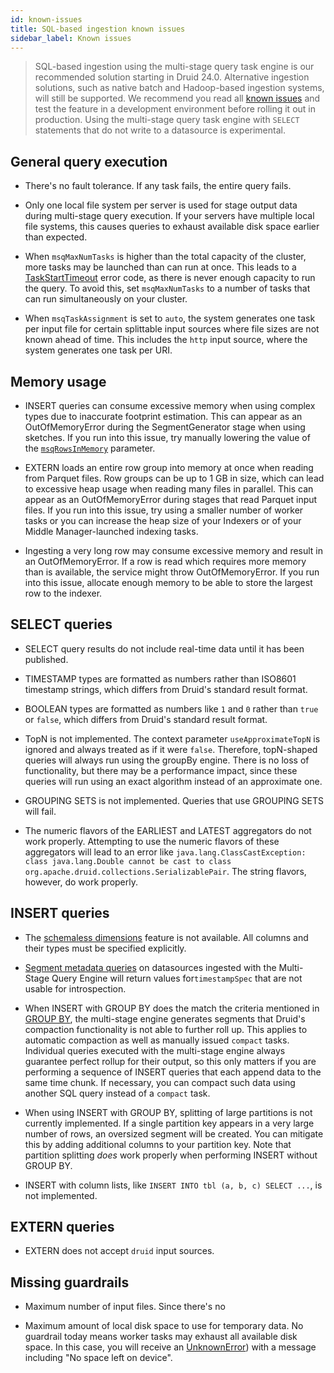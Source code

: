 ```yaml
---
id: known-issues
title: SQL-based ingestion known issues
sidebar_label: Known issues
---
```


> SQL-based ingestion using the multi-stage query task engine is our recommended solution starting in Druid 24.0. Alternative ingestion solutions, such as native batch and Hadoop-based ingestion systems, will still be supported. We recommend you read all [known issues](./msq-known-issues.md) and test the feature in a development environment before rolling it out in production. Using the multi-stage query task engine with `SELECT` statements that do not write to a datasource is experimental.

## General query execution

- There's no fault tolerance. If any task fails, the entire query fails. 

- Only one local file system per server is used for stage output data during multi-stage query
  execution. If your servers have multiple local file systems, this causes queries to exhaust
  available disk space earlier than expected. 

- When `msqMaxNumTasks` is higher than the total
  capacity of the cluster, more tasks may be launched than can run at once. This leads to a
  [TaskStartTimeout](./msq-reference.md#context-parameters) error code, as there is never enough capacity to run the query.
  To avoid this, set `msqMaxNumTasks` to a number of tasks that can run simultaneously on your cluster.

- When `msqTaskAssignment` is set to `auto`, the system generates one task per input file for certain splittable
  input sources where file sizes are not known ahead of time. This includes the `http` input source, where the system
  generates one task per URI.

## Memory usage

- INSERT queries can consume excessive memory when using complex types due to inaccurate footprint
  estimation. This can appear as an OutOfMemoryError during the SegmentGenerator stage when using
  sketches. If you run into this issue, try manually lowering the value of the
  [`msqRowsInMemory`](./msq-reference.md#context-parameters) parameter.

- EXTERN loads an entire row group into memory at once when reading from Parquet files. Row groups
  can be up to 1 GB in size, which can lead to excessive heap usage when reading many files in
  parallel. This can appear as an OutOfMemoryError during stages that read Parquet input files. If
  you run into this issue, try using a smaller number of worker tasks or you can increase the heap
  size of your Indexers or of your Middle Manager-launched indexing tasks.

- Ingesting a very long row may consume excessive memory and result in an OutOfMemoryError. If a row is read 
  which requires more memory than is available, the service might throw OutOfMemoryError. If you run into this
  issue, allocate enough memory to be able to store the largest row to the indexer. 

## SELECT queries

- SELECT query results do not include real-time data until it has been published.

- TIMESTAMP types are formatted as numbers rather than ISO8601 timestamp
  strings, which differs from Druid's standard result format. 

- BOOLEAN types are formatted as numbers like `1` and `0` rather
  than `true` or `false`, which differs from Druid's standard result
  format. 

- TopN is not implemented. The context parameter
  `useApproximateTopN` is ignored and always treated as if it
  were `false`. Therefore, topN-shaped queries will
  always run using the groupBy engine. There is no loss of
  functionality, but there may be a performance impact, since
  these queries will run using an exact algorithm instead of an
  approximate one.
- GROUPING SETS is not implemented. Queries that use GROUPING SETS
  will fail.
- The numeric flavors of the EARLIEST and LATEST aggregators do not work properly. Attempting to use the numeric flavors of these aggregators will lead to an error like `java.lang.ClassCastException: class java.lang.Double cannot be cast to class org.apache.druid.collections.SerializablePair`. The string flavors, however, do work properly.

##  INSERT queries

- The [schemaless dimensions](../ingestion/ingestion-spec.md#inclusions-and-exclusions)
feature is not available. All columns and their types must be specified explicitly.

- [Segment metadata queries](../querying/segmentmetadataquery.md)
  on datasources ingested with the Multi-Stage Query Engine will return values for`timestampSpec` that are not usable
  for introspection.

- When INSERT with GROUP BY does the match the criteria mentioned in [GROUP BY](./index.md#group-by),  the multi-stage engine generates segments that Druid's compaction
  functionality is not able to further roll up. This applies to automatic compaction as well as manually
  issued `compact` tasks. Individual queries executed with the multi-stage engine always guarantee
  perfect rollup for their output, so this only matters if you are performing a sequence of INSERT
  queries that each append data to the same time chunk. If necessary, you can compact such data
  using another SQL query instead of a `compact` task.

- When using INSERT with GROUP BY, splitting of large partitions is not currently
  implemented. If a single partition key appears in a
  very large number of rows, an oversized segment will be created.
  You can mitigate this by adding additional columns to your
  partition key. Note that partition splitting _does_ work properly
  when performing INSERT without GROUP BY.

- INSERT with column lists, like
  `INSERT INTO tbl (a, b, c) SELECT ...`, is not implemented.

## EXTERN queries

- EXTERN does not accept `druid` input sources.

## Missing guardrails

- Maximum number of input files. Since there's no 

- Maximum amount of local disk space to use for temporary data. No guardrail today means worker tasks may exhaust all available disk space. In this case, you will receive an [UnknownError](./msq-reference.md#error-codes)) with a message including "No space left on device".